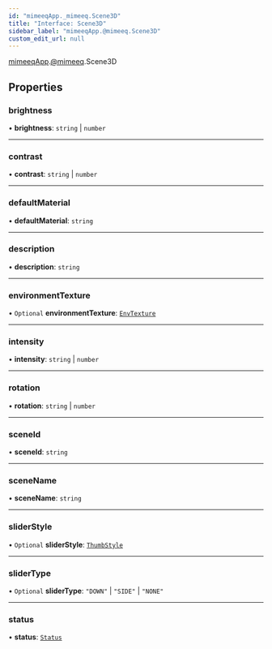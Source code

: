 ```yaml
---
id: "mimeeqApp._mimeeq.Scene3D"
title: "Interface: Scene3D"
sidebar_label: "mimeeqApp.@mimeeq.Scene3D"
custom_edit_url: null
---
```


[mimeeqApp](../modules/mimeeqApp.md).[@mimeeq](../namespaces/mimeeqApp._mimeeq.md).Scene3D

## Properties

### brightness

• **brightness**: `string` \| `number`

___

### contrast

• **contrast**: `string` \| `number`

___

### defaultMaterial

• **defaultMaterial**: `string`

___

### description

• **description**: `string`

___

### environmentTexture

• `Optional` **environmentTexture**: [`EnvTexture`](mimeeqApp._mimeeq.EnvTexture.md)

___

### intensity

• **intensity**: `string` \| `number`

___

### rotation

• **rotation**: `string` \| `number`

___

### sceneId

• **sceneId**: `string`

___

### sceneName

• **sceneName**: `string`

___

### sliderStyle

• `Optional` **sliderStyle**: [`ThumbStyle`](../enums/mimeeqApp._mimeeq.ThumbStyle.md)

___

### sliderType

• `Optional` **sliderType**: ``"DOWN"`` \| ``"SIDE"`` \| ``"NONE"``

___

### status

• **status**: [`Status`](../enums/mimeeqApp._mimeeq.Status.md)

